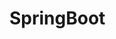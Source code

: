 # SpringBoot
                                                                                              